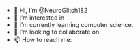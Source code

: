 - 👋 Hi, I’m @NeuroGlitch182
- 👀 I’m interested in 
- 🌱 I’m currently learning computer science. 
- 💞️ I’m looking to collaborate on:
- 📫 How to reach me:

<!---
NeuroGlitch182/NeuroGlitch182 is a ✨ special ✨ repository because its `README.md` (this file) appears on your GitHub profile.
You can click the Preview link to take a look at your changes.
--->
